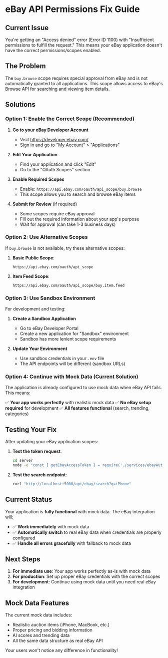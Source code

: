 # eBay API Permissions Fix Guide

## Current Issue
You're getting an "Access denied" error (Error ID 1100) with "Insufficient permissions to fulfill the request." This means your eBay application doesn't have the correct permissions/scopes enabled.

## The Problem
The `buy.browse` scope requires special approval from eBay and is not automatically granted to all applications. This scope allows access to eBay's Browse API for searching and viewing item details.

## Solutions

### Option 1: Enable the Correct Scope (Recommended)

1. **Go to your eBay Developer Account**
   - Visit https://developer.ebay.com/
   - Sign in and go to "My Account" > "Applications"

2. **Edit Your Application**
   - Find your application and click "Edit"
   - Go to the "OAuth Scopes" section

3. **Enable Required Scopes**
   - Enable: `https://api.ebay.com/oauth/api_scope/buy.browse`
   - This scope allows you to search and browse eBay items

4. **Submit for Review** (if required)
   - Some scopes require eBay approval
   - Fill out the required information about your app's purpose
   - Wait for approval (can take 1-3 business days)

### Option 2: Use Alternative Scopes

If `buy.browse` is not available, try these alternative scopes:

1. **Basic Public Scope**:
   ```
   https://api.ebay.com/oauth/api_scope
   ```

2. **Item Feed Scope**:
   ```
   https://api.ebay.com/oauth/api_scope/buy.item.feed
   ```

### Option 3: Use Sandbox Environment

For development and testing:

1. **Create a Sandbox Application**
   - Go to eBay Developer Portal
   - Create a new application for "Sandbox" environment
   - Sandbox has more lenient scope requirements

2. **Update Your Environment**
   - Use sandbox credentials in your `.env` file
   - The API endpoints will be different (sandbox URLs)

### Option 4: Continue with Mock Data (Current Solution)

The application is already configured to use mock data when eBay API fails. This means:

✅ **Your app works perfectly** with realistic mock data
✅ **No eBay setup required** for development
✅ **All features functional** (search, trending, categories)

## Testing Your Fix

After updating your eBay application scopes:

1. **Test the token request**:
   ```bash
   cd server
   node -e "const { getEbayAccessToken } = require('./services/ebayAuth'); getEbayAccessToken().then(token => console.log('Success:', !!token)).catch(err => console.error('Error:', err.message))"
   ```

2. **Test the search endpoint**:
   ```bash
   curl "http://localhost:5000/api/ebay/search?q=iPhone"
   ```

## Current Status

Your application is **fully functional** with mock data. The eBay integration will:

- ✅ **Work immediately** with mock data
- ✅ **Automatically switch** to real eBay data when credentials are properly configured
- ✅ **Handle all errors gracefully** with fallback to mock data

## Next Steps

1. **For immediate use**: Your app works perfectly as-is with mock data
2. **For production**: Set up proper eBay credentials with the correct scopes
3. **For development**: Continue using mock data until you need real eBay integration

## Mock Data Features

The current mock data includes:
- Realistic auction items (iPhone, MacBook, etc.)
- Proper pricing and bidding information
- AI scores and trending data
- All the same data structure as real eBay API

Your users won't notice any difference in functionality!

